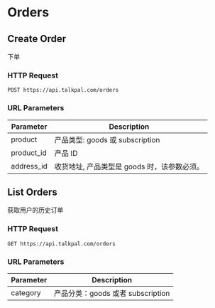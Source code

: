 # Orders

## Create Order

下单

### HTTP Request

`POST https://api.talkpal.com/orders`

### URL Parameters

Parameter       | Description
---------       | -----------
product         | 产品类型: goods 或 subscription
product_id      | 产品 ID
address_id      | 收货地址, 产品类型是 goods 时，该参数必须。





## List Orders

获取用户的历史订单

### HTTP Request

`GET https://api.talkpal.com/orders`

### URL Parameters

Parameter | Description
--------- | -----------
category  | 产品分类：goods 或者 subscription


